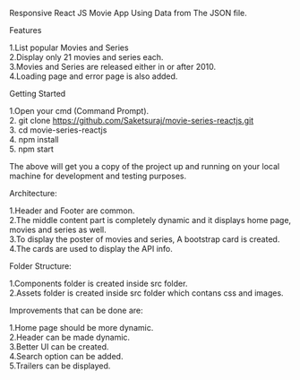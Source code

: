 Responsive React JS Movie App Using Data from The JSON file.

Features

1.List popular Movies and Series   
2.Display only 21 movies and series each.   
3.Movies and Series are released either in or after 2010.   
4.Loading page and error page is also added.   

Getting Started 

1.Open your cmd (Command Prompt).   
2. git clone https://github.com/Saketsuraj/movie-series-reactjs.git   
3. cd movie-series-reactjs   
4. npm install   
5. npm start   

The above will get you a copy of the project up and running on your local machine for development and testing purposes.

Architecture:

1.Header and Footer are common.   
2.The middle content part is completely dynamic and it displays home page, movies and series as well.   
3.To display the poster of movies and series, A bootstrap card is created.   
4.The cards are used to display the API info.   

Folder Structure:

1.Components folder is created inside src folder.   
2.Assets folder is created inside src folder which contans css and images.

Improvements that can be done are:

1.Home page should be more dynamic.   
2.Header can be made dynamic.   
3.Better UI can be created.   
4.Search option can be added.   
5.Trailers can be displayed.   
